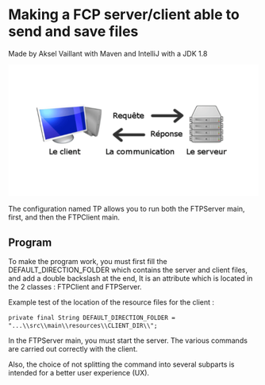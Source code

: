 # Making a FCP server/client able to send and save files
Made by Aksel Vaillant with Maven and IntelliJ with a JDK 1.8

![img.png](img.png)

The configuration named TP allows you to run both the FTPServer main, first, and then the FTPClient main.

## Program
To make the program work, you must first fill the DEFAULT_DIRECTION_FOLDER 
which contains the server and client files, and add a double backslash at the end, 
It is an attribute which is located in the 2 classes : FTPClient and FTPServer.

Example test of the location of the resource files for the client :

    private final String DEFAULT_DIRECTION_FOLDER = "...\\src\\main\\resources\\CLIENT_DIR\\";

In the FTPServer main, you must start the server. 
The various commands are carried out correctly with the client.

Also, the choice of not splitting the command into several subparts is intended for a better user experience (UX). 

